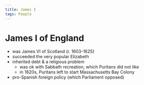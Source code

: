 ```yaml
---
title: James I
tags: People
---
```


# James I of England

- was James VI of Scotland (r. 1603-1625)
- succeeded the very popular Elizabeth
- inherited debt & a religious problem
	- was ok with Sabbath recreation, which Puritans did not like
	- in 1620s, Puritans left to start Massachusetts Bay Colony
- pro-Spanish foreign policy (which Parliament opposed)